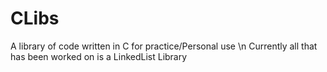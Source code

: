 # CLibs
A library of code written in C for practice/Personal use \n
Currently all that has been worked on is a LinkedList Library
